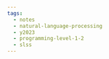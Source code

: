 ```yaml
---
tags:
  - notes
  - natural-language-processing
  - y2023
  - programming-level-1-2
  - slss
---
```

